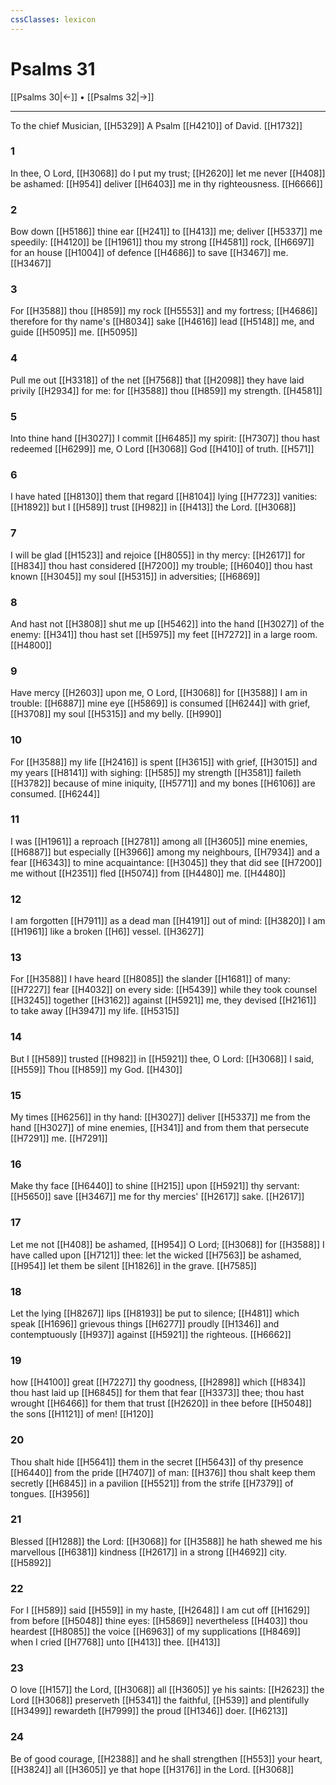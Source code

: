 ```yaml
---
cssClasses: lexicon
---
```

# Psalms 31

[[Psalms 30|←]] • [[Psalms 32|→]]

---

To the chief Musician, [[H5329]] A Psalm [[H4210]] of David. [[H1732]]

### 1
In thee, O Lord, [[H3068]] do I put my trust; [[H2620]] let me never [[H408]] be ashamed: [[H954]] deliver [[H6403]] me in thy righteousness. [[H6666]]

### 2
Bow down [[H5186]] thine ear [[H241]] to [[H413]] me; deliver [[H5337]] me speedily: [[H4120]] be [[H1961]] thou my strong [[H4581]] rock, [[H6697]] for an house [[H1004]] of defence [[H4686]] to save [[H3467]] me. [[H3467]]

### 3
For [[H3588]] thou [[H859]] my rock [[H5553]] and my fortress; [[H4686]] therefore for thy name's [[H8034]] sake [[H4616]] lead [[H5148]] me, and guide [[H5095]] me. [[H5095]]

### 4
Pull me out [[H3318]] of the net [[H7568]] that [[H2098]] they have laid privily [[H2934]] for me: for [[H3588]] thou [[H859]] my strength. [[H4581]]

### 5
Into thine hand [[H3027]] I commit [[H6485]] my spirit: [[H7307]] thou hast redeemed [[H6299]] me, O Lord [[H3068]] God [[H410]] of truth. [[H571]]

### 6
I have hated [[H8130]] them that regard [[H8104]] lying [[H7723]] vanities: [[H1892]] but I [[H589]] trust [[H982]] in [[H413]] the Lord. [[H3068]]

### 7
I will be glad [[H1523]] and rejoice [[H8055]] in thy mercy: [[H2617]] for [[H834]] thou hast considered [[H7200]] my trouble; [[H6040]] thou hast known [[H3045]] my soul [[H5315]] in adversities; [[H6869]]

### 8
And hast not [[H3808]] shut me up [[H5462]] into the hand [[H3027]] of the enemy: [[H341]] thou hast set [[H5975]] my feet [[H7272]] in a large room. [[H4800]]

### 9
Have mercy [[H2603]] upon me, O Lord, [[H3068]] for [[H3588]] I am in trouble: [[H6887]] mine eye [[H5869]] is consumed [[H6244]] with grief, [[H3708]] my soul [[H5315]] and my belly. [[H990]]

### 10
For [[H3588]] my life [[H2416]] is spent [[H3615]] with grief, [[H3015]] and my years [[H8141]] with sighing: [[H585]] my strength [[H3581]] faileth [[H3782]] because of mine iniquity, [[H5771]] and my bones [[H6106]] are consumed. [[H6244]]

### 11
I was [[H1961]] a reproach [[H2781]] among all [[H3605]] mine enemies, [[H6887]] but especially [[H3966]] among my neighbours, [[H7934]] and a fear [[H6343]] to mine acquaintance: [[H3045]] they that did see [[H7200]] me without [[H2351]] fled [[H5074]] from [[H4480]] me. [[H4480]]

### 12
I am forgotten [[H7911]] as a dead man [[H4191]] out of mind: [[H3820]] I am [[H1961]] like a broken [[H6]] vessel. [[H3627]]

### 13
For [[H3588]] I have heard [[H8085]] the slander [[H1681]] of many: [[H7227]] fear [[H4032]] on every side: [[H5439]] while they took counsel [[H3245]] together [[H3162]] against [[H5921]] me, they devised [[H2161]] to take away [[H3947]] my life. [[H5315]]

### 14
But I [[H589]] trusted [[H982]] in [[H5921]] thee, O Lord: [[H3068]] I said, [[H559]] Thou [[H859]] my God. [[H430]]

### 15
My times [[H6256]] in thy hand: [[H3027]] deliver [[H5337]] me from the hand [[H3027]] of mine enemies, [[H341]] and from them that persecute [[H7291]] me. [[H7291]]

### 16
Make thy face [[H6440]] to shine [[H215]] upon [[H5921]] thy servant: [[H5650]] save [[H3467]] me for thy mercies' [[H2617]] sake. [[H2617]]

### 17
Let me not [[H408]] be ashamed, [[H954]] O Lord; [[H3068]] for [[H3588]] I have called upon [[H7121]] thee: let the wicked [[H7563]] be ashamed, [[H954]] let them be silent [[H1826]] in the grave. [[H7585]]

### 18
Let the lying [[H8267]] lips [[H8193]] be put to silence; [[H481]] which speak [[H1696]] grievous things [[H6277]] proudly [[H1346]] and contemptuously [[H937]] against [[H5921]] the righteous. [[H6662]]

### 19
how [[H4100]] great [[H7227]] thy goodness, [[H2898]] which [[H834]] thou hast laid up [[H6845]] for them that fear [[H3373]] thee; thou hast wrought [[H6466]] for them that trust [[H2620]] in thee before [[H5048]] the sons [[H1121]] of men! [[H120]]

### 20
Thou shalt hide [[H5641]] them in the secret [[H5643]] of thy presence [[H6440]] from the pride [[H7407]] of man: [[H376]] thou shalt keep them secretly [[H6845]] in a pavilion [[H5521]] from the strife [[H7379]] of tongues. [[H3956]]

### 21
Blessed [[H1288]] the Lord: [[H3068]] for [[H3588]] he hath shewed me his marvellous [[H6381]] kindness [[H2617]] in a strong [[H4692]] city. [[H5892]]

### 22
For I [[H589]] said [[H559]] in my haste, [[H2648]] I am cut off [[H1629]] from before [[H5048]] thine eyes: [[H5869]] nevertheless [[H403]] thou heardest [[H8085]] the voice [[H6963]] of my supplications [[H8469]] when I cried [[H7768]] unto [[H413]] thee. [[H413]]

### 23
O love [[H157]] the Lord, [[H3068]] all [[H3605]] ye his saints: [[H2623]] the Lord [[H3068]] preserveth [[H5341]] the faithful, [[H539]] and plentifully [[H3499]] rewardeth [[H7999]] the proud [[H1346]] doer. [[H6213]]

### 24
Be of good courage, [[H2388]] and he shall strengthen [[H553]] your heart, [[H3824]] all [[H3605]] ye that hope [[H3176]] in the Lord. [[H3068]]